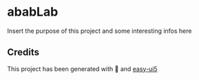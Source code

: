 # ababLab

Insert the purpose of this project and some interesting infos here

## Credits

This project has been generated with 💙 and [easy-ui5](https://github.com/SAP)
